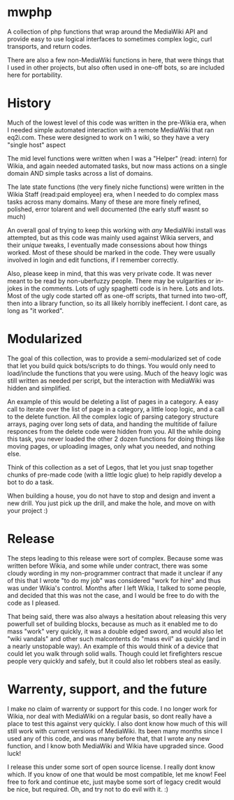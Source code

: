 mwphp
=====

A collection of php functions that wrap around the MediaWiki API and provide easy to use logical interfaces to sometimes complex logic, curl transports, and return codes.

There are also a few non-MediaWiki functions in here, that were things that I used in other projects, but also often used in one-off bots, so are included here for portability.

History
=======

Much of the lowest level of this code was written in the pre-Wikia era, when I needed simple automated interaction with a remote MediaWiki that ran eq2i.com. These were designed to work on 1 wiki, so they have a very "single host" aspect

The mid level functions were written when I was a "Helper" (read: intern) for Wikia, and again needed automated tasks, but now mass actions on a single domain AND simple tasks across a list of domains.

The late state functions (the very finely niche functions) were written in the Wikia Staff (read:paid employee) era, when I needed to do complex mass tasks across many domains. Many of these are more finely refined, polished, error tolarent and well documented (the early stuff wasnt so much)

An overall goal of trying to keep this working with *any* MediaWiki install was attempted, but as this code was mainly used against Wikia servers, and their *unique*  tweaks, I eventually made consessions about how things worked. Most of these should be marked in the code. They were usually involved in login and edit functions, if I remember correctly.

Also, please keep in mind, that this was very private code. It was never meant to be read by non-uberfuzzy people. There may be vulgarities or in-jokes in the comments. Lots of ugly spaghetti code is in here. Lots and lots. Most of the ugly code started off as one-off scripts, that turned into two-off, then into a library function, so its all likely horribly ineffecient. I dont care, as long as "it worked".

Modularized
===========

The goal of this collection, was to provide a semi-modularized set of code that let you build quick bots/scripts to do things. You would only need to load/include the functions that you were using. Much of the heavy logic was still written as needed per script, but the interaction with MediaWiki was hidden and simplified.

An example of this would be deleting a list of pages in a category. A easy call to iterate over the list of page in a category, a little loop logic, and a call to the delete function. All the complex logic of parsing category structure arrays, paging over long sets of data, and handing the multitide of failure responces from the delete code were hidden from you. All the while doing this task, you never loaded the other 2 dozen functions for doing things like moving pages, or uploading images, only what you needed, and nothing else.

Think of this collection as a set of Legos, that let you just snap together chunks of pre-made code (with a little logic glue) to help rapidly develop a bot to do a task.

When building a house, you do not have to stop and design and invent a new drill. You just pick up the drill, and make the hole, and move on with your project :)

Release
=======
The steps leading to this release were sort of complex. Because some was written before Wikia, and some while under contract, there was some cloudy wording in my non-programmer contract that made it unclear if any of this that I wrote "to do my job" was considered "work for hire" and thus was under Wikia's control. Months after I left Wikia, I talked to some people, and decided that this was not the case, and I would be free to do with the code as I pleased.

That being said, there was also always a hesitation about releasing this very powerfull set of building blocks, because as much as it enabled me to do mass "work" very quickly, it was a double edged sword, and would also let "wiki vandals" and other such malcontents do "mass evil" as quickly (and in a nearly unstopable way). An example of this would think of a device that could let you walk through solid walls. Though could let firefighters rescue people very quickly and safely, but it could also let robbers steal as easily.


Warrenty, support, and the future
=

I make no claim of warrenty or support for this code. I no longer work for Wikia, nor deal with MediaWiki on a regular basis, so dont really have a place to test this against very quickly. I also dont know how much of this will still work with current versions of MediaWiki. Its been many months since I used any of this code, and was many before that, that I wrote any new function, and I know both MediaWiki and Wikia have upgraded since. Good luck!

I release this under some sort of open source license. I really dont know which. If you know of one that would be most compatible, let me know! Feel free to fork and continue etc, just maybe some sort of legacy credit would be nice, but required. Oh, and try not to do evil with it. :)
